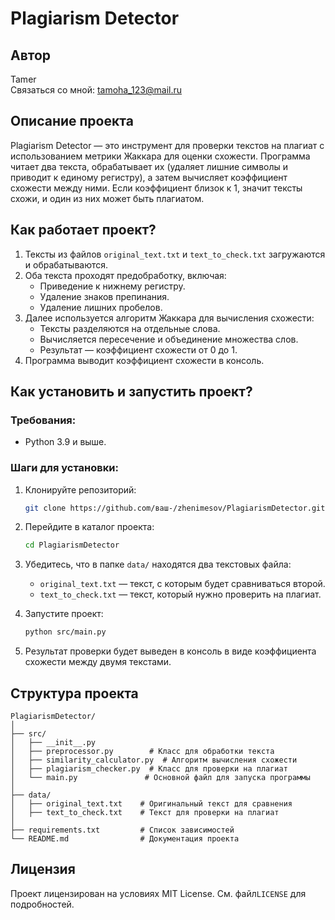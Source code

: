# Plagiarism Detector

## Автор
Tamer     
Связаться со мной: [tamoha_123@mail.ru](mailto:tamoha_123@mail.ru)

## Описание проекта
Plagiarism Detector — это инструмент для проверки текстов на плагиат с использованием метрики Жаккара для оценки схожести. Программа читает два текста, обрабатывает их (удаляет лишние символы и приводит к единому регистру), а затем вычисляет коэффициент схожести между ними. Если коэффициент близок к 1, значит тексты схожи, и один из них может быть плагиатом.

## Как работает проект?
1. Тексты из файлов `original_text.txt` и `text_to_check.txt` загружаются и обрабатываются.
2. Оба текста проходят предобработку, включая:
   - Приведение к нижнему регистру.
   - Удаление знаков препинания.
   - Удаление лишних пробелов.
3. Далее используется алгоритм Жаккара для вычисления схожести:
   - Тексты разделяются на отдельные слова.
   - Вычисляется пересечение и объединение множества слов.
   - Результат — коэффициент схожести от 0 до 1.
4. Программа выводит коэффициент схожести в консоль.

## Как установить и запустить проект?

### Требования:
- Python 3.9 и выше.

### Шаги для установки:
1. Клонируйте репозиторий:
   ```bash
   git clone https://github.com/ваш-/zhenimesov/PlagiarismDetector.git
   ```

2. Перейдите в каталог проекта:
   ```bash
   cd PlagiarismDetector
   ```
   

3. Убедитесь, что в папке `data/` находятся два текстовых файла:
   - `original_text.txt` — текст, с которым будет сравниваться второй.
   - `text_to_check.txt` — текст, который нужно проверить на плагиат.


4. Запустите проект:
   ```bash
   python src/main.py
   ```

5. Результат проверки будет выведен в консоль в виде коэффициента схожести между двумя текстами.

## Структура проекта

```
PlagiarismDetector/
│
├── src/
│   ├── __init__.py
│   ├── preprocessor.py        # Класс для обработки текста
│   ├── similarity_calculator.py  # Алгоритм вычисления схожести
│   ├── plagiarism_checker.py  # Класс для проверки на плагиат
│   └── main.py               # Основной файл для запуска программы
│
├── data/
│   ├── original_text.txt    # Оригинальный текст для сравнения
│   ├── text_to_check.txt    # Текст для проверки на плагиат
│
├── requirements.txt         # Список зависимостей
└── README.md                # Документация проекта
```

## Лицензия
Проект лицензирован на условиях MIT License. См. файл`LICENSE` для подробностей.
